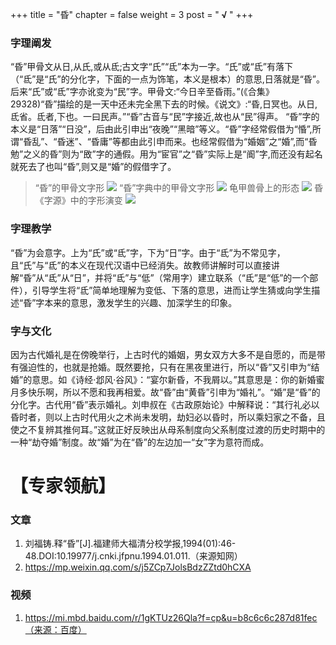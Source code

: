 +++
title = "昏"
chapter = false
weight = 3
post = "<b> √ </b>"
+++
### 字理阐发
“昏”甲骨文从日,从氏,或从氐;古文字“氏”“氐”本为一字。“氏”或“氐”有落下（“氐”是“氏”的分化字，下面的一点为饰笔，本义是根本）的意思,日落就是“昏”。后来“氏”或“氐”字亦讹变为“民”字。甲骨文:“今日辛至昏雨。”(《合集》29328)“昏”描绘的是一天中还未完全黑下去的时候。《说文》:“昏,日冥也。从日,氐省。氐者,下也。一曰民声。”“昏”古音与“民”字接近,故也从“民”得声。
“昏”字的本义是“日落”“日没”，后由此引申出“夜晚”“黑暗”等义。“昏”字经常假借为“惛”,所谓“昏乱”、“昏迷”、“昏庸”等都由此引申而来。也经常假借为“婚姻”之“婚”,而“昏勉”之义的昏”则为“敃”字的通假。用为“宦官”之“昏”实际上是“阍”字,而还没有起名就死去了也叫“昏”,则又是“婚”的假借字了。
>“昏”的甲骨文字形
![](images/昏1.png)
“昏”字典中的甲骨文字形
![](images/昏2.png)
龟甲兽骨上的形态
![](images/昏3.png)
昏《字源》中的字形演变
![](images/昏4.png)

### 字理教学
“昏”为会意字。上为“氏”或“氐”字，下为“日”字。由于“氐”为不常见字，且“氏”与“氐”的本义在现代汉语中已经消失。故教师讲解时可以直接讲解“昏”从“氐”从“日”，并将“氐”与“低”（常用字）建立联系（“氐”是“低”的一个部件），引导学生将“氐”简单地理解为变低、下落的意思，进而让学生猜或向学生描述“昏”字本来的意思，激发学生的兴趣、加深学生的印象。

### 字与文化
因为古代婚礼是在傍晚举行，上古时代的婚姻，男女双方大多不是自愿的，而是带有强迫性的，也就是抢婚。既然要抢，只有在黑夜里进行，所以“昏”又引申为“结婚”的意思。如《诗经·邶风·谷风》：“宴尔新昏，不我屑以。”其意思是：你的新婚蜜月多快乐啊，所以不愿和我再相爱。故“昏”由“黄昏”引申为“婚礼”。“婚”是“昏”的分化字。古代用“昏”表示婚礼。刘申叔在《古政原始论》中解释说：“其行礼必以昏时者，则以上古时代用火之术尚未发明，劫妇必以昏时，所以乘妇家之不备，且使之不复辨其推何耳。”这就正好反映出从母系制度向父系制度过渡的历史时期中的一种“劫夺婚”制度。故“婚”为在“昏”的左边加一“女”字为意符而成。

# 【专家领航】
### 文章
1. 刘福铸.释“昏”[J].福建师大福清分校学报,1994(01):46-48.DOI:10.19977/j.cnki.jfpnu.1994.01.011.（来源知网）
2. https://mp.weixin.qq.com/s/j5ZCp7JolsBdzZZtd0hCXA
### 视频
1. https://mi.mbd.baidu.com/r/1gKTUz26Qla?f=cp&u=b8c6c6c287d81fec（来源：百度）